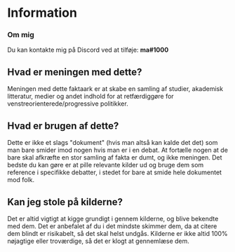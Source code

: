 # Information

### Om mig

Du kan kontakte mig på Discord ved at tilføje: **ma#1000**

## Hvad er meningen med dette?

Meningen med dette faktaark er at skabe en samling af studier, akademisk litteratur, medier og andet indhold for at retfærdiggøre for venstreorienterede/progressive politikker.&#x20;

## Hvad er brugen af dette?

Dette er ikke et slags "dokument" (hvis man altså kan kalde det det) som man bare smider imod nogen hvis man er i en debat. At fortælle nogen at de bare skal afkræfte en stor samling af fakta er dumt, og ikke meningen. Det bedste du kan gøre er at pille relevante kilder ud og bruge dem som reference i specifikke debatter, i stedet for bare at smide hele dokumentet mod folk.

## Kan jeg stole på kilderne?

Det er altid vigtigt at kigge grundigt i gennem kilderne, og blive bekendte med dem. Det er anbefalet af du i det mindste skimmer dem, da at citere dem blindt er risikabelt, så det skal helst undgås. Kilderne er ikke altid 100% nøjagtige eller troværdige, så det er klogt at gennemlæse dem.
